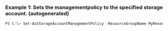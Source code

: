 ### Example 1: Sets the managementpolicy to the specified storage account. (autogenerated)
```powershell
PS C:\> Set-AzStorageAccountManagementPolicy -ResourceGroupName MyResourceGroup -Rule {Rule} -StorageAccountName {StorageAccountName}
```


